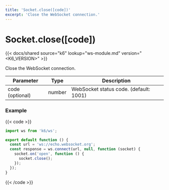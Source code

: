 ```yaml
---
title: 'Socket.close([code])'
excerpt: 'Close the WebSocket connection.'
---
```


# Socket.close([code])

{{< docs/shared source="k6" lookup="ws-module.md" version="<K6_VERSION>" >}}

Close the WebSocket connection.

| Parameter       | Type   | Description                            |
| --------------- | ------ | -------------------------------------- |
| code (optional) | number | WebSocket status code. (default: 1001) |

### Example

{{< code >}}

```javascript
import ws from 'k6/ws';

export default function () {
  const url = 'ws://echo.websocket.org';
  const response = ws.connect(url, null, function (socket) {
    socket.on('open', function () {
      socket.close();
    });
  });
}
```

{{< /code >}}
